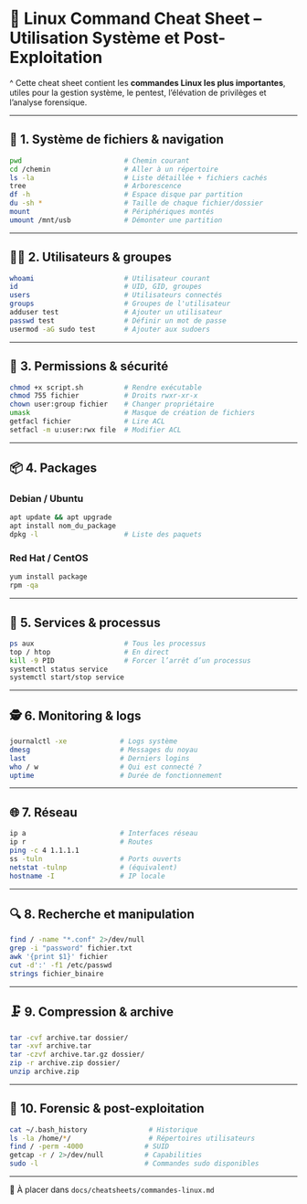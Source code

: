 # 🐧 Linux Command Cheat Sheet – Utilisation Système et Post-Exploitation
^
Cette cheat sheet contient les **commandes Linux les plus importantes**, utiles pour la gestion système, le pentest, l’élévation de privilèges et l’analyse forensique.

---

## 📁 1. Système de fichiers & navigation

```bash
pwd                         # Chemin courant
cd /chemin                  # Aller à un répertoire
ls -la                      # Liste détaillée + fichiers cachés
tree                        # Arborescence
df -h                       # Espace disque par partition
du -sh *                    # Taille de chaque fichier/dossier
mount                       # Périphériques montés
umount /mnt/usb             # Démonter une partition
```

---

## 🧑‍💻 2. Utilisateurs & groupes

```bash
whoami                      # Utilisateur courant
id                          # UID, GID, groupes
users                       # Utilisateurs connectés
groups                      # Groupes de l'utilisateur
adduser test                # Ajouter un utilisateur
passwd test                 # Définir un mot de passe
usermod -aG sudo test       # Ajouter aux sudoers
```

---

## 🔐 3. Permissions & sécurité

```bash
chmod +x script.sh          # Rendre exécutable
chmod 755 fichier           # Droits rwxr-xr-x
chown user:group fichier    # Changer propriétaire
umask                       # Masque de création de fichiers
getfacl fichier             # Lire ACL
setfacl -m u:user:rwx file  # Modifier ACL
```

---

## 📦 4. Packages

### Debian / Ubuntu

```bash
apt update && apt upgrade
apt install nom_du_package
dpkg -l                     # Liste des paquets
```

### Red Hat / CentOS

```bash
yum install package
rpm -qa
```

---

## 🔄 5. Services & processus

```bash
ps aux                      # Tous les processus
top / htop                  # En direct
kill -9 PID                 # Forcer l’arrêt d’un processus
systemctl status service
systemctl start/stop service
```

---

## 🕵️ 6. Monitoring & logs

```bash
journalctl -xe             # Logs système
dmesg                      # Messages du noyau
last                       # Derniers logins
who / w                    # Qui est connecté ?
uptime                     # Durée de fonctionnement
```

---

## 🌐 7. Réseau

```bash
ip a                       # Interfaces réseau
ip r                       # Routes
ping -c 4 1.1.1.1
ss -tuln                   # Ports ouverts
netstat -tulnp             # (équivalent)
hostname -I                # IP locale
```

---

## 🔍 8. Recherche et manipulation

```bash
find / -name "*.conf" 2>/dev/null
grep -i "password" fichier.txt
awk '{print $1}' fichier
cut -d':' -f1 /etc/passwd
strings fichier_binaire
```

---

## 🗜️ 9. Compression & archive

```bash
tar -cvf archive.tar dossier/
tar -xvf archive.tar
tar -czvf archive.tar.gz dossier/
zip -r archive.zip dossier/
unzip archive.zip
```

---

## 🧪 10. Forensic & post-exploitation

```bash
cat ~/.bash_history               # Historique
ls -la /home/*/                   # Répertoires utilisateurs
find / -perm -4000               # SUID
getcap -r / 2>/dev/null          # Capabilities
sudo -l                          # Commandes sudo disponibles
```

---

📁 À placer dans `docs/cheatsheets/commandes-linux.md`